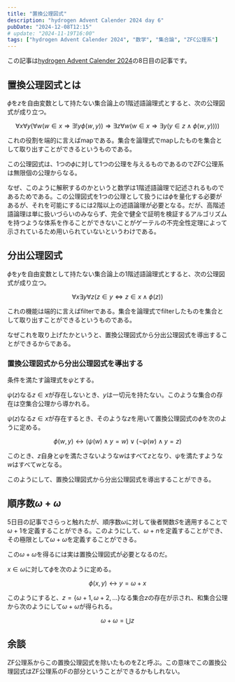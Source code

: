 ```yaml
---
title: "置換公理図式"
description: "hydrogen Advent Calender 2024 day 6"
pubDate: "2024-12-08T12:15"
# update: "2024-11-19T16:00"
tags: ["hydrogen Advent Calender 2024", "数学", "集合論", "ZFC公理系"]
---
```


この記事は[hydrogen Advent Calender 2024](https://adventar.org/calendars/10672)の8日目の記事です。

## 置換公理図式とは

$\phi$を$z$を自由変数として持たない集合論上の1階述語論理式とすると、次の公理図式が成り立つ。

$$
\forall x \forall y (\forall w (w \in x \Rightarrow \exists! y \phi(w,y)) \Rightarrow \exists z \forall w (w \in x \Rightarrow \exists y (y \in z \land \phi(w,y))))
$$

これの役割を端的に言えばmapである。集合を論理式でmapしたものを集合として取り出すことができるというものである。

この公理図式は、1つの$\phi$に対して1つの公理を与えるものであるのでZFC公理系は無限個の公理からなる。

なぜ、このように解釈するのかというと数学は1階述語論理で記述されるものであるためである。この公理図式を1つの公理として扱うには$\phi$を量化する必要があるが、それを可能にするには2階以上の述語論理が必要となる。だが、高階述語論理は単に扱いづらいのみならず、完全で健全で証明を検証するアルゴリズムを持つような体系を作ることができないことがゲーテルの不完全性定理によって示されているため用いられていないというわけである。

## 分出公理図式

$\phi$を$y$を自由変数として持たない集合論上の1階述語論理式とすると、次の公理図式が成り立つ。

$$
\forall x \exists y \forall z (z \in y \Leftrightarrow z \in x \land \phi(z))
$$

これの機能は端的に言えばfilterである。集合を論理式でfilterしたものを集合として取り出すことができるというものである。

なぜこれを取り上げたかというと、置換公理図式から分出公理図式を導出することができるからである。

### 置換公理図式から分出公理図式を導出する

条件を満たす論理式を$\psi$とする。

$\psi(z)$なる$z\in x$が存在しないとき、$y$は一切元を持たない。このような集合の存在は空集合公理から導かれる。

$\psi(z)$なる$z\in x$が存在するとき、そのような$z$を用いて置換公理図式の$\phi$を次のように定める。

$$
\phi(w,y) \leftrightarrow (\psi(w)\land y=w)\lor(\neg\psi(w)\land y=z)
$$

このとき、$z$自身と$\psi$を満たさないような$w$はすべて$z$となり、$\psi$を満たすような$w$はすべて$w$となる。

このようにして、置換公理図式から分出公理図式を導出することができる。

## 順序数$\omega + \omega$

5日目の記事でさらっと触れたが、順序数$\omega$に対して後者関数$S$を適用することで$\omega+1$を定義することができる。このようにして、$\omega+n$を定義することができ、その極限として$\omega+\omega$を定義することができる。

この$\omega+\omega$を得るには実は置換公理図式が必要となるのだ。

$x\in \omega$に対して$\phi$を次のように定める。

$$
\phi(x,y) \leftrightarrow y = \omega + x
$$

このようにすると、$z=\{\omega+1,\omega+2,\ldots\}$なる集合$z$の存在が示され、和集合公理から次のようにして$\omega+\omega$が得られる。

$$
\omega+\omega = \bigcup z
$$

## 余談

ZF公理系からこの置換公理図式を除いたものをZと呼ぶ。この意味でこの置換公理図式はZF公理系のFの部分ということができるかもしれない。
